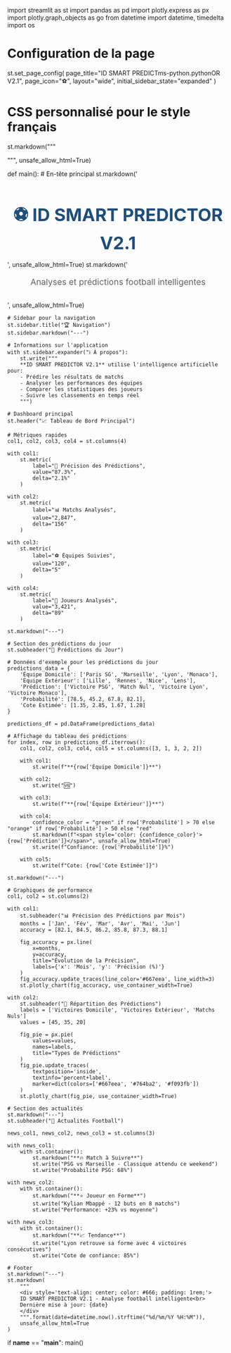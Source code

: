 import streamlit as st
import pandas as pd
import plotly.express as px
import plotly.graph_objects as go
from datetime import datetime, timedelta
import os

# Configuration de la page
st.set_page_config(
    page_title="ID SMART PREDICTms-python.pythonOR V2.1",
    page_icon="⚽",
    layout="wide",
    initial_sidebar_state="expanded"
)

# CSS personnalisé pour le style français
st.markdown("""
<style>
    .main-header {
        text-align: center;
        color: #1f4e79;
        font-size: 2.5rem;
        font-weight: bold;
        margin-bottom: 1rem;
    }
    .subtitle {
        text-align: center;
        color: #666;
        font-size: 1.2rem;
        margin-bottom: 2rem;
    }
    .metric-card {
        background: linear-gradient(135deg, #667eea 0%, #764ba2 100%);
        color: white;
        padding: 1rem;
        border-radius: 0.5rem;
        margin: 0.5rem 0;
    }
</style>
""", unsafe_allow_html=True)

def main():
    # En-tête principal
    st.markdown('<h1 class="main-header">⚽ ID SMART PREDICTOR V2.1</h1>', unsafe_allow_html=True)
    st.markdown('<p class="subtitle">Analyses et prédictions football intelligentes</p>', unsafe_allow_html=True)
    
    # Sidebar pour la navigation
    st.sidebar.title("🏆 Navigation")
    st.sidebar.markdown("---")
    
    # Informations sur l'application
    with st.sidebar.expander("ℹ️ À propos"):
        st.write("""
        **ID SMART PREDICTOR V2.1** utilise l'intelligence artificielle pour:
        - Prédire les résultats de matchs
        - Analyser les performances des équipes
        - Comparer les statistiques des joueurs
        - Suivre les classements en temps réel
        """)
    
    # Dashboard principal
    st.header("📈 Tableau de Bord Principal")
    
    # Métriques rapides
    col1, col2, col3, col4 = st.columns(4)
    
    with col1:
        st.metric(
            label="🎯 Précision des Prédictions",
            value="87.3%",
            delta="2.1%"
        )
    
    with col2:
        st.metric(
            label="📊 Matchs Analysés",
            value="2,847",
            delta="156"
        )
    
    with col3:
        st.metric(
            label="⚽ Équipes Suivies",
            value="120",
            delta="5"
        )
    
    with col4:
        st.metric(
            label="👤 Joueurs Analysés",
            value="3,421",
            delta="89"
        )
    
    st.markdown("---")
    
    # Section des prédictions du jour
    st.subheader("🔮 Prédictions du Jour")
    
    # Données d'exemple pour les prédictions du jour
    predictions_data = {
        'Équipe Domicile': ['Paris SG', 'Marseille', 'Lyon', 'Monaco'],
        'Équipe Extérieur': ['Lille', 'Rennes', 'Nice', 'Lens'],
        'Prédiction': ['Victoire PSG', 'Match Nul', 'Victoire Lyon', 'Victoire Monaco'],
        'Probabilité': [78.5, 45.2, 67.8, 82.1],
        'Cote Estimée': [1.35, 2.85, 1.67, 1.28]
    }
    
    predictions_df = pd.DataFrame(predictions_data)
    
    # Affichage du tableau des prédictions
    for index, row in predictions_df.iterrows():
        col1, col2, col3, col4, col5 = st.columns([3, 1, 3, 2, 2])
        
        with col1:
            st.write(f"**{row['Équipe Domicile']}**")
        
        with col2:
            st.write("🆚")
        
        with col3:
            st.write(f"**{row['Équipe Extérieur']}**")
        
        with col4:
            confidence_color = "green" if row['Probabilité'] > 70 else "orange" if row['Probabilité'] > 50 else "red"
            st.markdown(f"<span style='color: {confidence_color}'>{row['Prédiction']}</span>", unsafe_allow_html=True)
            st.write(f"Confiance: {row['Probabilité']}%")
        
        with col5:
            st.write(f"Cote: {row['Cote Estimée']}")
    
    st.markdown("---")
    
    # Graphiques de performance
    col1, col2 = st.columns(2)
    
    with col1:
        st.subheader("📊 Précision des Prédictions par Mois")
        months = ['Jan', 'Fév', 'Mar', 'Avr', 'Mai', 'Jun']
        accuracy = [82.1, 84.5, 86.2, 85.8, 87.3, 88.1]
        
        fig_accuracy = px.line(
            x=months, 
            y=accuracy,
            title="Évolution de la Précision",
            labels={'x': 'Mois', 'y': 'Précision (%)'}
        )
        fig_accuracy.update_traces(line_color='#667eea', line_width=3)
        st.plotly_chart(fig_accuracy, use_container_width=True)
    
    with col2:
        st.subheader("🎯 Répartition des Prédictions")
        labels = ['Victoires Domicile', 'Victoires Extérieur', 'Matchs Nuls']
        values = [45, 35, 20]
        
        fig_pie = px.pie(
            values=values, 
            names=labels,
            title="Types de Prédictions"
        )
        fig_pie.update_traces(
            textposition='inside', 
            textinfo='percent+label',
            marker=dict(colors=['#667eea', '#764ba2', '#f093fb'])
        )
        st.plotly_chart(fig_pie, use_container_width=True)
    
    # Section des actualités
    st.markdown("---")
    st.subheader("📰 Actualités Football")
    
    news_col1, news_col2, news_col3 = st.columns(3)
    
    with news_col1:
        with st.container():
            st.markdown("**🔥 Match à Suivre**")
            st.write("PSG vs Marseille - Classique attendu ce weekend")
            st.write("Probabilité PSG: 68%")
    
    with news_col2:
        with st.container():
            st.markdown("**⭐ Joueur en Forme**")
            st.write("Kylian Mbappé - 12 buts en 8 matchs")
            st.write("Performance: +23% vs moyenne")
    
    with news_col3:
        with st.container():
            st.markdown("**📈 Tendance**")
            st.write("Lyon retrouve sa forme avec 4 victoires consécutives")
            st.write("Cote de confiance: 85%")
    
    # Footer
    st.markdown("---")
    st.markdown(
        """
        <div style='text-align: center; color: #666; padding: 1rem;'>
        ID SMART PREDICTOR V2.1 - Analyse football intelligente<br>
        Dernière mise à jour: {date}
        </div>
        """.format(date=datetime.now().strftime("%d/%m/%Y %H:%M")),
        unsafe_allow_html=True
    )

if __name__ == "__main__":
    main()
